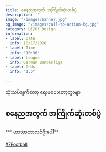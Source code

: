 ```yaml
---
title: စနေညအတွက် အကြိုက်ဆုံးတစ်ပွဲ
description: ''
image: "/images/banner.jpg"
bg_image: "/images/call-to-action-bg.jpg"
category: UI/UX Design
information:
- label: Date
  info: 10/17/2020
- label: Time
  info: '10:30'
- label: League
  info: German Bundesliga
- label: Odds
  info: "1.5"

---
```

သုံးသပ်ချက်တော့ ရေးမပေးတော့ဘူးဗျာ

## စနေညအတွက် အကြိုက်ဆုံးတစ်ပွဲ

*** ဟာသာဘာလင်ဂိုးပေါ်**

[#7Football](https://www.facebook.com/hashtag/7football?__eep__=6&__cft__\[0\]=AZXxPlhHyZk9KJWfhgGeBkaXIQcLOhvKHQIxa3ITcg8uxwMmDobxFmvmhD1rx74JNfc5vhb4y7IujlHLfX7VeYPDmIE54k0suRCUngfeE8ZZjAXLJmYF25QAGcjx2wvSa3Wb-8MWpxs6JiHa-kPablFbf2AommGEQ-BYJL7tZVy8N8SdRC1TcmkOGsD05a9tIYA&__tn__=*NK-R)